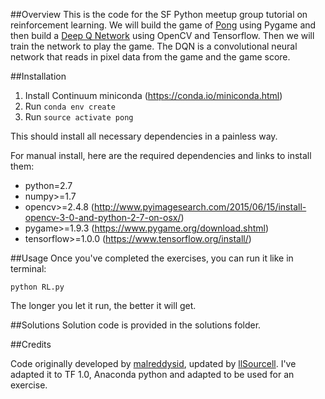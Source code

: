 ##Overview
This is the code for the SF Python meetup group tutorial on reinforcement learning. We will build the game of [Pong](http://www.ponggame.org) using Pygame and then build a [Deep Q Network](https://www.quora.com/Artificial-Intelligence-What-is-an-intuitive-explanation-of-how-deep-Q-networks-DQN-work) using OpenCV and Tensorflow. Then we will train the network to play the game. The DQN is a convolutional neural network that reads in pixel data from the game and the game score. 

##Installation
1. Install Continuum miniconda (https://conda.io/miniconda.html)
2. Run `conda env create`
3. Run `source activate pong`

This should install all necessary dependencies in a painless way.

For manual install, here are the required dependencies and links to install them:

- python=2.7
- numpy>=1.7
- opencv>=2.4.8 (http://www.pyimagesearch.com/2015/06/15/install-opencv-3-0-and-python-2-7-on-osx/)
- pygame>=1.9.3 (https://www.pygame.org/download.shtml)
- tensorflow>=1.0.0 (https://www.tensorflow.org/install/)


##Usage 
Once you've completed the exercises, you can run it like in terminal:
```
python RL.py
```
The longer you let it run, the better it will get.

##Solutions
Solution code is provided in the solutions folder.

##Credits

Code originally developed by [malreddysid](https://github.com/malreddysid), updated by [llSourcell](https://github.com/llSourcell). I've adapted it to TF 1.0, Anaconda python and adapted to be used for an exercise.

